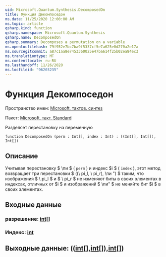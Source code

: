```yaml
---
uid: Microsoft.Quantum.Synthesis.DecomposedOn
title: Функция Декомпоседон
ms.date: 11/25/2020 12:00:00 AM
ms.topic: article
qsharp.kind: function
qsharp.namespace: Microsoft.Quantum.Synthesis
qsharp.name: DecomposedOn
qsharp.summary: Decomposes a permutation on a variable
ms.openlocfilehash: 79f952e7bc7ba9f5337cf5e7a625e0d270a2e17a
ms.sourcegitcommit: a87c1aa8e7453360025e47ba614f25b02ea84ec3
ms.translationtype: MT
ms.contentlocale: ru-RU
ms.lasthandoff: 11/26/2020
ms.locfileid: "96203235"
---
```

# <a name="decomposedon-function"></a>Функция Декомпоседон

Пространство имен: [Microsoft. тактов. синтез](xref:Microsoft.Quantum.Synthesis)

Пакет: [Microsoft. такт. Standard](https://nuget.org/packages/Microsoft.Quantum.Standard)


Разделяет перестановку на переменную

```qsharp
function DecomposedOn (perm : Int[], index : Int) : ((Int[], Int[]), Int[])
```


## <a name="description"></a>Описание

Учитывая перестановку $ \пи $ ( `perm` ) и индекс $i $ ( `index` ), этот метод возвращает три перестановки $ ((\ pi_l, \ pi_r), \пи ") $ таким, что изображения $ \ pi_l $ и $ \ pi_r $ не изменяют биты в своих элементах в индексах, отличных от $i $ и изображений $ \пи" $ не меняйте бит $i $ в своих элементах.

## <a name="input"></a>Входные данные

### <a name="perm--int"></a>разрешение: [int](xref:microsoft.quantum.lang-ref.int)[]




### <a name="index--int"></a>Индекс: [int](xref:microsoft.quantum.lang-ref.int)





## <a name="output--intintint"></a>Выходные данные: (([int](xref:microsoft.quantum.lang-ref.int)[],[int](xref:microsoft.quantum.lang-ref.int)[]),[int](xref:microsoft.quantum.lang-ref.int)[])

